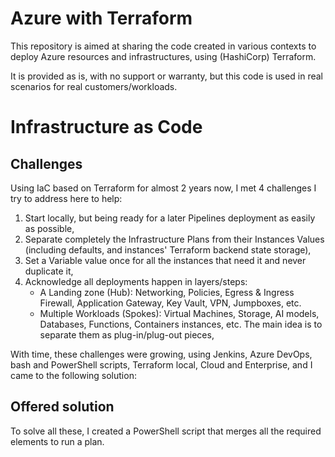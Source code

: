 # Azure with Terraform
This repository is aimed at sharing the code created in various contexts to deploy Azure resources and infrastructures, using (HashiCorp) Terraform.

It is provided as is, with no support or warranty, but this code is used in real scenarios for real customers/workloads.

# Infrastructure as Code
## Challenges
Using IaC based on Terraform for almost 2 years now, I met 4 challenges I try to address here to help:
1. Start locally, but being ready for a later Pipelines deployment as easily as possible,
2. Separate completely the Infrastructure Plans from their Instances Values (including defaults, and instances' Terraform backend state storage),
3. Set a Variable value once for all the instances that need it and never duplicate it,
4. Acknowledge all deployments happen in layers/steps:
    - A Landing zone (Hub): 
    Networking, Policies, Egress & Ingress Firewall, Application Gateway, Key Vault, VPN, Jumpboxes, etc.
    - Multiple Workloads (Spokes):
    Virtual Machines, Storage, AI models, Databases, Functions, Containers instances, etc. The main idea is to separate them as plug-in/plug-out pieces,

With time, these challenges were growing, using Jenkins, Azure DevOps, bash and PowerShell scripts, Terraform local, Cloud and Enterprise, and I came to the following solution:

## Offered solution
To solve all these, I created a PowerShell script that merges all the required elements to run a plan. 